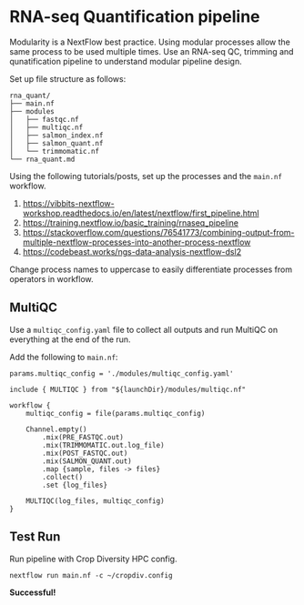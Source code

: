 # RNA-seq Quantification pipeline
Modularity is a NextFlow best practice. Using modular processes allow the same process to be used multiple times. Use an RNA-seq QC, trimming and qunatification pipeline to understand modular pipeline design.

Set up file structure as follows:
```
rna_quant/
├── main.nf
├── modules
│   ├── fastqc.nf
│   ├── multiqc.nf
│   ├── salmon_index.nf
│   ├── salmon_quant.nf
│   └── trimmomatic.nf
└── rna_quant.md
```

Using the following tutorials/posts, set up the processes and the ```main.nf``` workflow.

1. https://vibbits-nextflow-workshop.readthedocs.io/en/latest/nextflow/first_pipeline.html
2. https://training.nextflow.io/basic_training/rnaseq_pipeline
3. https://stackoverflow.com/questions/76541773/combining-output-from-multiple-nextflow-processes-into-another-process-nextflow
4. https://codebeast.works/ngs-data-analysis-nextflow-dsl2


Change process names to uppercase to easily differentiate processes from operators in workflow.

## MultiQC
Use a ```multiqc_config.yaml``` file to collect all outputs and run MultiQC on everything at the end of the run.

Add the following to ```main.nf```:
```
params.multiqc_config = './modules/multiqc_config.yaml'

include { MULTIQC } from "${launchDir}/modules/multiqc.nf" 

workflow {
    multiqc_config = file(params.multiqc_config)

    Channel.empty()
        .mix(PRE_FASTQC.out)
        .mix(TRIMMOMATIC.out.log_file)
        .mix(POST_FASTQC.out)
        .mix(SALMON_QUANT.out)
        .map {sample, files -> files}
        .collect()
        .set {log_files}

    MULTIQC(log_files, multiqc_config)
}
```


## Test Run
Run pipeline with Crop Diversity HPC config.
```
nextflow run main.nf -c ~/cropdiv.config
```
**Successful!**
